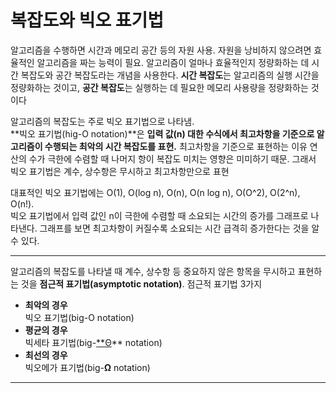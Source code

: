 # 복잡도와 빅오 표기법

알고리즘을 수행하면 시간과 메모리 공간 등의 자원 사용. 자원을 낭비하지 않으려면 효율적인 알고리즘을 짜는 능력이 필요.  알고리즘이 얼마나 효율적인지 정량화하는 데 시간 복잡도와 공간 복잡도라는 개념을 사용한다. **시간 복잡도**는 알고리즘의 실행 시간을 정량화하는 것이고, **공간 복잡도**는 실행하는 데 필요한 메모리 사용량을 정량화하는 것이다

알고리즘의 복잡도는 주로 빅오 표기법으로 나타냄.  
**빅오 표기법(hig-O notation)**은 **입력 값(n) 대한 수식에서 최고차항을 기준으로 알고리즘이 수행되는 최악의 시간 복잡도를 표현.** 최고차항을 기준으로 표현하는 이유 연산의 수가 극한에 수렴할 때 나머지 항이 복잡도 미치는 영향은 미미하기 때문. 그래서 빅오 표기법은 계수, 상수항은 무시하고 최고차항만으로 표현

대표적인 빅오 표기법에는 O(1), O(log n), O(n), O(n log n), O(O^2), O(2^n), O(n!).  
빅오 표기법에서 입력 값인 n이 극한에 수렴할 때 소요되는 시간의 증가를 그래프로 나타낸다. 그래프를 보면 최고차항이 커질수록 소요되는 시간 급격히 증가한다는 것을 알 수 있다.

---

알고리즘의 복잡도를 나타낼 때 계수, 상수항 등 중요하지 않은 항목을 무시하고 표현하는 것을 **점근적 표기법(asymptotic notation)**. 점근적 표기법 3가지

- **최악의 경우**  
빅오 표기법(big-O notation)
- **평균의 경우**  
빅세타 표기법(big-[**Θ](https://namu.wiki/w/%CE%98)** notation)
- **최선의 경우**   
빅오메가 표기법(big-**Ω** notation)

---